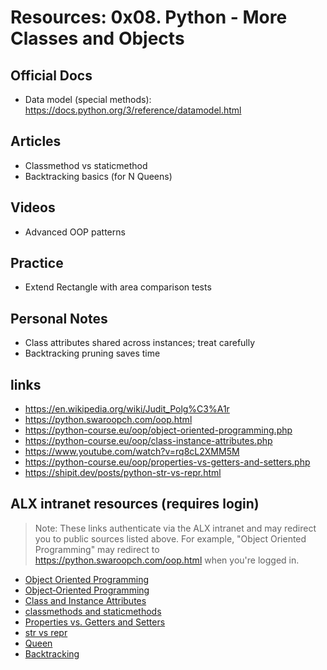 # Resources: 0x08. Python - More Classes and Objects

## Official Docs

- Data model (special methods): https://docs.python.org/3/reference/datamodel.html

## Articles

- Classmethod vs staticmethod
- Backtracking basics (for N Queens)

## Videos

- Advanced OOP patterns

## Practice

- Extend Rectangle with area comparison tests

## Personal Notes

- Class attributes shared across instances; treat carefully
- Backtracking pruning saves time

## links

- https://en.wikipedia.org/wiki/Judit_Polg%C3%A1r
- https://python.swaroopch.com/oop.html
- https://python-course.eu/oop/object-oriented-programming.php
- https://python-course.eu/oop/class-instance-attributes.php
- https://www.youtube.com/watch?v=rq8cL2XMM5M
- https://python-course.eu/oop/properties-vs-getters-and-setters.php
- https://shipit.dev/posts/python-str-vs-repr.html

## ALX intranet resources (requires login)

> Note: These links authenticate via the ALX intranet and may redirect you to public sources listed above. For example, "Object Oriented Programming" may redirect to https://python.swaroopch.com/oop.html when you're logged in.

- [Object Oriented Programming](https://intranet.alxswe.com/rltoken/M-MFweENpRdEfRto_Gzlvg)
- [Object‑Oriented Programming](https://intranet.alxswe.com/rltoken/_Awd8Gn4SBdq2FRd_bY8KA)
- [Class and Instance Attributes](https://intranet.alxswe.com/rltoken/SGQIevRxW6lTgr4jGDzXbw)
- [classmethods and staticmethods](https://intranet.alxswe.com/rltoken/Ij1EnTg02gtIknOkNv4xGA)
- [Properties vs. Getters and Setters](https://intranet.alxswe.com/rltoken/xjpk-jUNe0uGEzcNXbwIHQ)
- [str vs repr](https://intranet.alxswe.com/rltoken/iu1ILT-t6FMuZvk7vRvfuQ)
- [Queen](https://intranet.alxswe.com/rltoken/dAQmi8RxMnLH-iHBzkz-lw)
- [Backtracking](https://intranet.alxswe.com/rltoken/TGXZXdY2Awg8m4mSjlrjjA)
